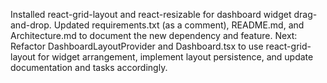 Installed react-grid-layout and react-resizable for dashboard widget drag-and-drop. Updated requirements.txt (as a comment), README.md, and Architecture.md to document the new dependency and feature. Next: Refactor DashboardLayoutProvider and Dashboard.tsx to use react-grid-layout for widget arrangement, implement layout persistence, and update documentation and tasks accordingly.
